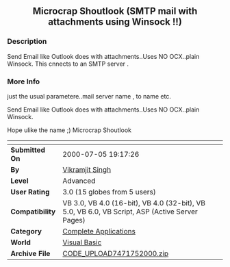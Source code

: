 ﻿<div align="center">

## Microcrap Shoutlook \(SMTP mail with attachments using Winsock \!\!\)


</div>

### Description

Send Email like Outlook does with attachments..Uses NO OCX..plain Winsock. This cnnects to an SMTP server .
 
### More Info
 
just the usual parametere..mail server name , to name etc.

Send Email like Outlook does with attachments..Uses NO OCX..plain Winsock.

Hope ulike the name ;) Microcrap Shoutlook


<span>             |<span>
---                |---
**Submitted On**   |2000-07-05 19:17:26
**By**             |[Vikramjit Singh](https://github.com/Planet-Source-Code/PSCIndex/blob/master/ByAuthor/vikramjit-singh.md)
**Level**          |Advanced
**User Rating**    |3.0 (15 globes from 5 users)
**Compatibility**  |VB 3\.0, VB 4\.0 \(16\-bit\), VB 4\.0 \(32\-bit\), VB 5\.0, VB 6\.0, VB Script, ASP \(Active Server Pages\) 
**Category**       |[Complete Applications](https://github.com/Planet-Source-Code/PSCIndex/blob/master/ByCategory/complete-applications__1-27.md)
**World**          |[Visual Basic](https://github.com/Planet-Source-Code/PSCIndex/blob/master/ByWorld/visual-basic.md)
**Archive File**   |[CODE\_UPLOAD7471752000\.zip](https://github.com/Planet-Source-Code/vikramjit-singh-microcrap-shoutlook-smtp-mail-with-attachments-using-winsock__1-9538/archive/master.zip)








